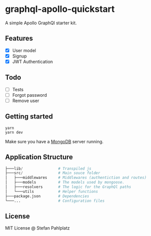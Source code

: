 # graphql-apollo-quickstart

A simple Apollo GraphQl starter kit.

## Features
- [x] User model
- [x] Signup
- [x] JWT Authentication

## Todo
- [ ] Tests
- [ ] Forgot password
- [ ] Remove user

## Getting started
```
yarn 
yarn dev
```
Make sure you have a [MongoDB](https://www.mongodb.com/) server running.

## Application Structure
```py
├───lib/                # Transpiled js
├───src/                # Main souce folder
│   ├───middlewares     # Middlewares (authentiction and routes)
│   ├───models          # The models used by mongoose.
│   ├───resolvers       # The logic for the GraphQl paths
│   └───utils           # Helper functions
├───package.json        # Dependencies
└───...                 # Configuration files
```

## License
MIT License @ Stefan Pahlplatz

